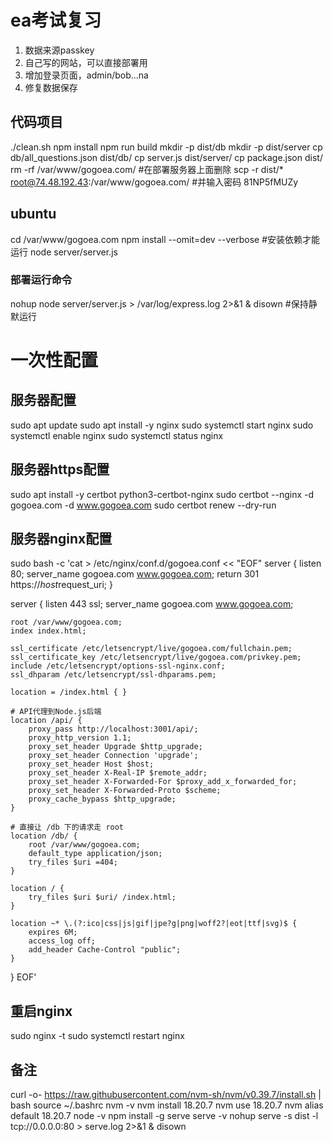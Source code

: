 # ea考试复习
1. 数据来源passkey
2. 自己写的网站，可以直接部署用
3. 增加登录页面，admin/bob...na
4. 修复数据保存

## 代码项目
./clean.sh
npm install
npm run build
mkdir -p dist/db
mkdir -p dist/server
cp db/all_questions.json dist/db/
cp server.js dist/server/
cp package.json dist/
rm -rf /var/www/gogoea.com/ #在部署服务器上面删除
scp -r dist/* root@74.48.192.43:/var/www/gogoea.com/ #并输入密码 81NP5fMUZy

## ubuntu 
cd /var/www/gogoea.com
npm install --omit=dev --verbose #安装依赖才能运行
node server/server.js
### 部署运行命令
nohup node server/server.js > /var/log/express.log 2>&1 &
disown #保持静默运行

# 一次性配置
## 服务器配置
sudo apt update
sudo apt install -y nginx
sudo systemctl start nginx
sudo systemctl enable nginx
sudo systemctl status nginx

## 服务器https配置
sudo apt install -y certbot python3-certbot-nginx
sudo certbot --nginx -d gogoea.com -d www.gogoea.com
sudo certbot renew --dry-run

## 服务器nginx配置
sudo bash -c 'cat > /etc/nginx/conf.d/gogoea.conf << "EOF"
server {
    listen 80;
    server_name gogoea.com www.gogoea.com;
    return 301 https://$host$request_uri;
}

server {
    listen 443 ssl;
    server_name gogoea.com www.gogoea.com;

    root /var/www/gogoea.com;
    index index.html;

    ssl_certificate /etc/letsencrypt/live/gogoea.com/fullchain.pem;
    ssl_certificate_key /etc/letsencrypt/live/gogoea.com/privkey.pem;
    include /etc/letsencrypt/options-ssl-nginx.conf;
    ssl_dhparam /etc/letsencrypt/ssl-dhparams.pem;

    location = /index.html { }

    # API代理到Node.js后端
    location /api/ {
        proxy_pass http://localhost:3001/api/;
        proxy_http_version 1.1;
        proxy_set_header Upgrade $http_upgrade;
        proxy_set_header Connection 'upgrade';
        proxy_set_header Host $host;
        proxy_set_header X-Real-IP $remote_addr;
        proxy_set_header X-Forwarded-For $proxy_add_x_forwarded_for;
        proxy_set_header X-Forwarded-Proto $scheme;
        proxy_cache_bypass $http_upgrade;
    }

    # 直接让 /db 下的请求走 root
    location /db/ {
        root /var/www/gogoea.com;
        default_type application/json;
        try_files $uri =404;
    }

    location / {
        try_files $uri $uri/ /index.html;
    }

    location ~* \.(?:ico|css|js|gif|jpe?g|png|woff2?|eot|ttf|svg)$ {
        expires 6M;
        access_log off;
        add_header Cache-Control "public";
    }
}
EOF'

## 重启nginx
sudo nginx -t
sudo systemctl restart nginx


## 备注
curl -o- https://raw.githubusercontent.com/nvm-sh/nvm/v0.39.7/install.sh | bash
source ~/.bashrc
nvm -v
nvm install 18.20.7
nvm use 18.20.7
nvm alias default 18.20.7
node -v
npm install -g serve
serve -v
nohup serve -s dist -l tcp://0.0.0.0:80 > serve.log 2>&1 &
disown